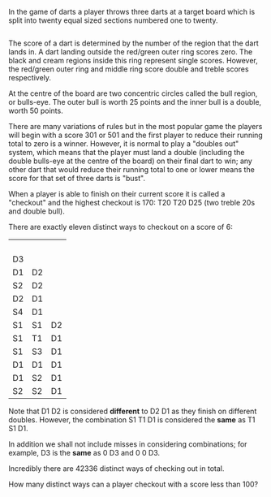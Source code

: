 <p>In the game of darts a player throws three darts at a target board which is split into twenty equal sized sections numbered one to twenty.</p>
<div class="center">
<img src="project/images/p109.png" class="dark_img" alt="" /><br /></div>
<p>The score of a dart is determined by the number of the region that the dart lands in. A dart landing outside the red/green outer ring scores zero. The black and cream regions inside this ring represent single scores. However, the red/green outer ring and middle ring score double and treble scores respectively.</p>
<p>At the centre of the board are two concentric circles called the bull region, or bulls-eye. The outer bull is worth 25 points and the inner bull is a double, worth 50 points.</p>
<p>There are many variations of rules but in the most popular game the players will begin with a score 301 or 501 and the first player to reduce their running total to zero is a winner. However, it is normal to play a "doubles out" system, which means that the player must land a double (including the double bulls-eye at the centre of the board) on their final dart to win; any other dart that would reduce their running total to one or lower means the score for that set of three darts is "bust".</p>
<p>When a player is able to finish  on their current score it is called a "checkout" and the highest checkout is 170: T20 T20 D25 (two treble 20s and double bull).</p>
<p>There are exactly eleven distinct ways to checkout on a score of 6:</p>
<div class="center monospace">
<table class="center">
<tr>
<td>     </td>
<td>     </td>
<td>     </td>
</tr>
<tr><td>D3</td><td></td><td></td></tr>
<tr><td>D1</td><td>D2</td><td></td></tr>
<tr><td>S2</td><td>D2</td><td></td></tr>
<tr><td>D2</td><td>D1</td><td></td></tr>
<tr><td>S4</td><td>D1</td><td></td></tr>
<tr><td>S1</td><td>S1</td><td>D2</td></tr>
<tr><td>S1</td><td>T1</td><td>D1</td></tr>
<tr><td>S1</td><td>S3</td><td>D1</td></tr>
<tr><td>D1</td><td>D1</td><td>D1</td></tr>
<tr><td>D1</td><td>S2</td><td>D1</td></tr>
<tr><td>S2</td><td>S2</td><td>D1</td></tr>
</table>
</div>
<p>Note that D1 D2 is considered <b>different</b> to D2 D1 as they finish on different doubles. However, the combination S1 T1 D1 is considered the <b>same</b> as T1 S1 D1.</p>
<p>In addition we shall not include misses in considering combinations; for example, D3 is the <b>same</b> as 0 D3 and 0 0 D3.</p>
<p>Incredibly there are 42336 distinct ways of checking out in total.</p>
<p>How many distinct ways can a player checkout with a score less than 100?</p>

